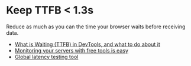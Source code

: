 # Keep TTFB < 1.3s

Reduce as much as you can the time your browser waits before receiving data.

- [What is Waiting (TTFB) in DevTools, and what to do about it](https://scaleyourcode.com/blog/article/27)
- [Monitoring your servers with free tools is easy](https://scaleyourcode.com/blog/article/7)
- [Global latency testing tool](https://latency.apex.sh)
